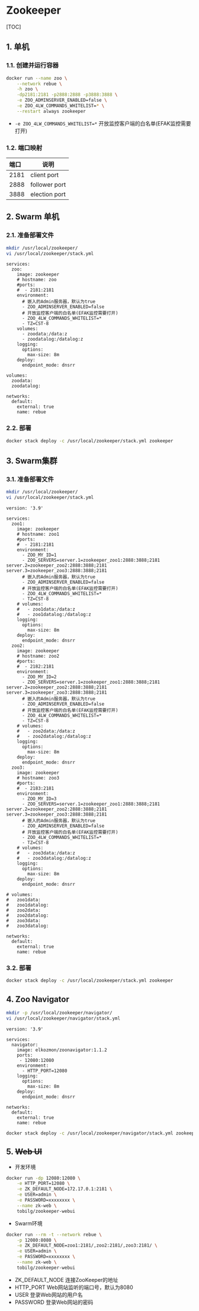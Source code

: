 # Zookeeper

[TOC]

## 1. 单机

### 1.1. 创建并运行容器

```sh
docker run --name zoo \
    --network rebue \
    -h zoo \
    -dp2181:2181 -p2888:2888 -p3888:3888 \
    -e ZOO_ADMINSERVER_ENABLED=false \
    -e ZOO_4LW_COMMANDS_WHITELIST=* \
    --restart always zookeeper
```

- `-e ZOO_4LW_COMMANDS_WHITELIST=*`
  开放监控客户端的白名单(EFAK监控需要打开)

### 1.2. 端口映射

| 端口 | 说明             |
| :--- | ---------------- |
| 2181 | client port      |
| 2888 | follower port    |
| 3888 | election port    |


## 2. Swarm 单机

### 2.1. 准备部署文件

```sh
mkdir /usr/local/zookeeper/
vi /usr/local/zookeeper/stack.yml
```

```sh{.line-numbers}
services:
  zoo:
    image: zookeeper
    # hostname: zoo
    #ports:
    #  - 2181:2181
    environment:
      # 嵌入的Admin服务器，默认为true
      - ZOO_ADMINSERVER_ENABLED=false
      # 开放监控客户端的白名单(EFAK监控需要打开)
      - ZOO_4LW_COMMANDS_WHITELIST=*
      - TZ=CST-8
    volumes:
      - zoodata:/data:z
      - zoodatalog:/datalog:z
    logging:
      options:
        max-size: 8m
    deploy:
      endpoint_mode: dnsrr

volumes:
  zoodata:
  zoodatalog:

networks:
  default:
    external: true
    name: rebue
```

### 2.2. 部署

```sh
docker stack deploy -c /usr/local/zookeeper/stack.yml zookeeper
```

## 3. Swarm集群

### 3.1. 准备部署文件

```sh
mkdir /usr/local/zookeeper/
vi /usr/local/zookeeper/stack.yml
```

```yml{.line-numbers}
version: '3.9'

services:
  zoo1:
    image: zookeeper
    # hostname: zoo1
    #ports:
    #  - 2181:2181
    environment:
      - ZOO_MY_ID=1
      - ZOO_SERVERS=server.1=zookeeper_zoo1:2888:3888;2181 server.2=zookeeper_zoo2:2888:3888;2181 server.3=zookeeper_zoo3:2888:3888;2181
      # 嵌入的Admin服务器，默认为true
      - ZOO_ADMINSERVER_ENABLED=false
      # 开放监控客户端的白名单(EFAK监控需要打开)
      - ZOO_4LW_COMMANDS_WHITELIST=*
      - TZ=CST-8
    # volumes:
    #   - zoo1data:/data:z
    #   - zoo1datalog:/datalog:z
    logging:
      options:
        max-size: 8m
    deploy:
      endpoint_mode: dnsrr
  zoo2:
    image: zookeeper
    # hostname: zoo2
    #ports:
    #  - 2182:2181
    environment:
      - ZOO_MY_ID=2
      - ZOO_SERVERS=server.1=zookeeper_zoo1:2888:3888;2181 server.2=zookeeper_zoo2:2888:3888;2181 server.3=zookeeper_zoo3:2888:3888;2181
      # 嵌入的Admin服务器，默认为true
      - ZOO_ADMINSERVER_ENABLED=false
      # 开放监控客户端的白名单(EFAK监控需要打开)
      - ZOO_4LW_COMMANDS_WHITELIST=*
      - TZ=CST-8
    # volumes:
    #   - zoo2data:/data:z
    #   - zoo2datalog:/datalog:z
    logging:
      options:
        max-size: 8m
    deploy:
      endpoint_mode: dnsrr
  zoo3:
    image: zookeeper
    # hostname: zoo3
    #ports:
    #  - 2183:2181
    environment:
      - ZOO_MY_ID=3
      - ZOO_SERVERS=server.1=zookeeper_zoo1:2888:3888;2181 server.2=zookeeper_zoo2:2888:3888;2181 server.3=zookeeper_zoo3:2888:3888;2181
      # 嵌入的Admin服务器，默认为true
      - ZOO_ADMINSERVER_ENABLED=false
      # 开放监控客户端的白名单(EFAK监控需要打开)
      - ZOO_4LW_COMMANDS_WHITELIST=*
      - TZ=CST-8
    # volumes:
    #   - zoo3data:/data:z
    #   - zoo3datalog:/datalog:z
    logging:
      options:
        max-size: 8m
    deploy:
      endpoint_mode: dnsrr

# volumes:
#   zoo1data:
#   zoo1datalog:
#   zoo2data:
#   zoo2datalog:
#   zoo3data:
#   zoo3datalog:

networks:
  default:
    external: true
    name: rebue
```

### 3.2. 部署

```sh
docker stack deploy -c /usr/local/zookeeper/stack.yml zookeeper
```

## 4. Zoo Navigator

```sh
mkdir -p /usr/local/zookeeper/navigator/
vi /usr/local/zookeeper/navigator/stack.yml
```

```yml{.line-numbers}
version: '3.9'

services:
  navigator:
    image: elkozmon/zoonavigator:1.1.2
    ports:
     - 12080:12080
    environment:
      - HTTP_PORT=12080
    logging:
      options:
        max-size: 8m
    deploy:
      endpoint_mode: dnsrr

networks:
  default:
    external: true
    name: rebue
```

```sh
docker stack deploy -c /usr/local/zookeeper/navigator/stack.yml zookeeper
```

## 5. ~~Web UI~~

- 开发环境

```sh
docker run -dp 12080:12080 \
    -e HTTP_PORT=12080 \
    -e ZK_DEFAULT_NODE=172.17.0.1:2181 \
    -e USER=admin \
    -e PASSWORD=xxxxxxxx \
    --name zk-web \
    tobilg/zookeeper-webui
```

- Swarm环境

```sh
docker run --rm -t --network rebue \
    -p 12080:8080 \
    -e ZK_DEFAULT_NODE=zoo1:2181/,zoo2:2181/,zoo3:2181/ \
    -e USER=admin \
    -e PASSWORD=xxxxxxxx \
    --name zk-web \
    tobilg/zookeeper-webui
```

- ZK_DEFAULT_NODE
  连接ZooKeeper的地址
- HTTP_PORT
  Web网站监听的端口号，默认为8080
- USER
  登录Web网站的用户名
- PASSWORD
  登录Web网站的密码
